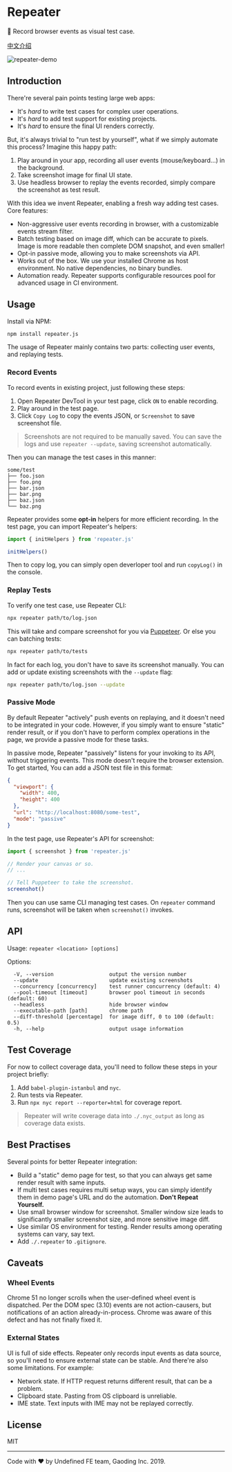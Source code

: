 # Repeater
📼 Record browser events as visual test case.

[中文介绍](./README-cn.md)

![repeater-demo](https://dancf-st-gdx.oss-cn-hangzhou.aliyuncs.com/gaoding/20190117-154645984-1627f2.gif)

## Introduction
There're several pain points testing large web apps:

* It's *hard* to write test cases for complex user operations.
* It's *hard* to add test support for existing projects.
* It's *hard* to ensure the final UI renders correctly.

But, it's always trivial to "run test by yourself", what if we simply automate this process? Imagine this happy path:

1. Play around in your app, recording all user events (mouse/keyboard...) in the background.
2. Take screenshot image for final UI state.
3. Use headless browser to replay the events recorded, simply compare the screenshot as test result.

With this idea we invent Repeater, enabling a fresh way adding test cases. Core features:

* Non-aggressive user events recording in browser, with a customizable events stream filter.
* Batch testing based on image diff, which can be accurate to pixels. Image is more readable then complete DOM snapshot, and even smaller!
* Opt-in passive mode, allowing you to make screenshots via API.
* Works out of the box. We use your installed Chrome as host environment. No native dependencies, no binary bundles.
* Automation ready. Repeater supports configurable resources pool for advanced usage in CI environment.


## Usage
Install via NPM:

``` bash
npm install repeater.js
```

The usage of Repeater mainly contains two parts: collecting user events, and replaying tests.

### Record Events
To record events in existing project, just following these steps:

1. Open Repeater DevTool in your test page, click `ON` to enable recording.
2. Play around in the test page.
3. Click `Copy Log` to copy the events JSON, or `Screenshot` to save screenshot file.

> Screenshots are not required to be manually saved. You can save the logs and use `repeater --update`, saving screenshot automatically.

Then you can manage the test cases in this manner:

``` text
some/test
├── foo.json
├── foo.png
├── bar.json
├── bar.png
├── baz.json
└── baz.png
```

Repeater provides some **opt-in** helpers for more efficient recording. In the test page, you can import Repeater's helpers:

``` js
import { initHelpers } from 'repeater.js'

initHelpers()
```

Then to copy log, you can simply open deverloper tool and run `copyLog()` in the console.

### Replay Tests
To verify one test case, use Repeater CLI:

``` bash
npx repeater path/to/log.json
```

This will take and compare screenshot for you via [Puppeteer](https://github.com/GoogleChrome/puppeteer). Or else you can batching tests:

``` bash
npx repeater path/to/tests
```

In fact for each log, you don't have to save its screenshot manually. You can add or update existing screenshots with the `--update` flag:

``` bash
npx repeater path/to/log.json --update
```

### Passive Mode
By default Repeater "actively" push events on replaying, and it doesn't need to be integrated in your code. However, if you simply want to ensure "static" render result, or if you don't have to perform complex operations in the page, we provide a passive mode for these tasks.

In passive mode, Repeater "passively" listens for your invoking to its API, without triggering events. This mode doesn't require the browser extension. To get started, You can add a JSON test file in this format:

``` json
{
  "viewport": {
    "width": 400,
    "height": 400
  },
  "url": "http://localhost:8080/some-test",
  "mode": "passive"
}
```

In the test page, use Repeater's API for screenshot:

``` js
import { screenshot } from 'repeater.js'

// Render your canvas or so.
// ...

// Tell Puppeteer to take the screenshot.
screenshot()
```

Then you can use same CLI managing test cases. On `repeater` command runs, screenshot will be taken when `screenshot()` invokes.


## API
Usage: `repeater <location> [options]`

Options:

``` text
  -V, --version                  output the version number
  --update                       update existing screenshots
  --concurrency [concurrency]    test runner concurrency (default: 4)
  --pool-timeout [timeout]       browser pool timeout in seconds (default: 60)
  --headless                     hide browser window
  --executable-path [path]       chrome path
  --diff-threshold [percentage]  for image diff, 0 to 100 (default: 0.5)
  -h, --help                     output usage information
```


## Test Coverage
For now to collect coverage data, you'll need to follow these steps in your project briefly:

1. Add `babel-plugin-istanbul` and `nyc`.
2. Run tests via Repeater.
3. Run `npx nyc report --reporter=html` for coverage report.

> Repeater will write coverage data into `./.nyc_output` as long as coverage data exists. 


## Best Practises
Several points for better Repeater integration:

* Build a "static" demo page for test, so that you can always get same render result with same inputs.
* If multi test cases requires multi setup ways, you can simply identify them in demo page's URL and do the automation. **Don't Repeat Yourself.**
* Use small browser window for screenshot. Smaller window size leads to significantly smaller screenshot size, and more sensitive image diff.
* Use similar OS environment for testing. Render results among operating systems can vary, say text.
* Add `./.repeater` to `.gitignore`.


## Caveats

### Wheel Events
Chrome 51 no longer scrolls when the user-defined wheel event is dispatched. Per the DOM spec (3.10) events are not action-causers, but notifications of an action already-in-process. Chrome was aware of this defect and has not finally fixed it.

### External States
UI is full of side effects. Repeater only records input events as data source, so you'll need to ensure external state can be stable. And there're also some limitations. For example:

* Network state. If HTTP request returns different result, that can be a problem.
* Clipboard state. Pasting from OS clipboard is unreliable.
* IME state. Text inputs with IME may not be replayed correctly.


## License
MIT

---

Code with ❤️ by Undefined FE team, Gaoding Inc. 2019.
